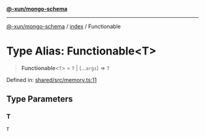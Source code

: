 [**@-xun/mongo-schema**](../../README.md)

***

[@-xun/mongo-schema](../../README.md) / [index](../README.md) / Functionable

# Type Alias: Functionable\<T\>

> **Functionable**\<`T`\> = `T` \| (...`args`) => `T`

Defined in: [shared/src/memory.ts:11](https://github.com/Xunnamius/mongo-utils/blob/a2c37d2a89b0f062b340656f02cf8c9f66c5e7a4/packages/shared/src/memory.ts#L11)

## Type Parameters

### T

`T`
